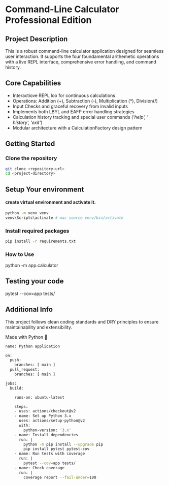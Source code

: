 

# Command-Line Calculator Professional Edition

## Project Description
This is a robust command-line calculator application designed for seamless user interaction.
It supports the four foundamental arithemetic operations with a live REPL interface, comprehensive error handling, and command history.

## Core Capabilities
- Interactiove REPL loo for continuous calculations
- Operations: Addition (+), Subtraction (-), Multiplication (*), Division(/)
- Input Checks and graceful recovery from invalid inputs
- Implements both LBYL and EAFP error handling strategies
- Calculation history tracking and special user commands (*'help', ' history', 'exit'*)
- Modular architecture with a CalculationFactory design pattern

## Getting Started
### Clone the repository
```bash
git clone <repository-url>
cd <project-directory>
```
## Setup Your environment
#### create virtual environment and activate it.

```bash
python -m venv venv
venv\Scripts\activate # mac source venv/bin/activate
```
### Install required packages
```bash
pip install -r requirements.txt
```
### How to Use
python -m app.calculator

## Testing your code
pytest --cov=app tests/

## Additional Info
This project follows clean coding standards and DRY principles to ensure maintainability and extensibility.

Made with Python 🐍

```bash
name: Python application

on:
  push:
    branches: [ main ]
  pull_request:
    branches: [ main ]

jobs:
  build:

    runs-on: ubuntu-latest

    steps:
    - uses: actions/checkout@v2
    - name: Set up Python 3.x
      uses: actions/setup-python@v2
      with:
        python-version: '3.x'
    - name: Install dependencies
      run: |
        python -m pip install --upgrade pip
        pip install pytest pytest-cov
    - name: Run tests with coverage
      run: |
        pytest --cov=app tests/
    - name: Check coverage
      run: |
        coverage report --fail-under=100
```